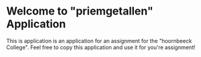 # Welcome to "priemgetallen" Application
This is application is an application for an assignment for the "hoornbeeck College". Feel free to copy this application and use it for you're assignment!
